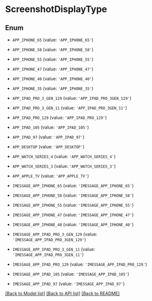 # ScreenshotDisplayType


## Enum

* `APP_IPHONE_65` (value: `'APP_IPHONE_65'`)

* `APP_IPHONE_58` (value: `'APP_IPHONE_58'`)

* `APP_IPHONE_55` (value: `'APP_IPHONE_55'`)

* `APP_IPHONE_47` (value: `'APP_IPHONE_47'`)

* `APP_IPHONE_40` (value: `'APP_IPHONE_40'`)

* `APP_IPHONE_35` (value: `'APP_IPHONE_35'`)

* `APP_IPAD_PRO_3_GEN_129` (value: `'APP_IPAD_PRO_3GEN_129'`)

* `APP_IPAD_PRO_3_GEN_11` (value: `'APP_IPAD_PRO_3GEN_11'`)

* `APP_IPAD_PRO_129` (value: `'APP_IPAD_PRO_129'`)

* `APP_IPAD_105` (value: `'APP_IPAD_105'`)

* `APP_IPAD_97` (value: `'APP_IPAD_97'`)

* `APP_DESKTOP` (value: `'APP_DESKTOP'`)

* `APP_WATCH_SERIES_4` (value: `'APP_WATCH_SERIES_4'`)

* `APP_WATCH_SERIES_3` (value: `'APP_WATCH_SERIES_3'`)

* `APP_APPLE_TV` (value: `'APP_APPLE_TV'`)

* `IMESSAGE_APP_IPHONE_65` (value: `'IMESSAGE_APP_IPHONE_65'`)

* `IMESSAGE_APP_IPHONE_58` (value: `'IMESSAGE_APP_IPHONE_58'`)

* `IMESSAGE_APP_IPHONE_55` (value: `'IMESSAGE_APP_IPHONE_55'`)

* `IMESSAGE_APP_IPHONE_47` (value: `'IMESSAGE_APP_IPHONE_47'`)

* `IMESSAGE_APP_IPHONE_40` (value: `'IMESSAGE_APP_IPHONE_40'`)

* `IMESSAGE_APP_IPAD_PRO_3_GEN_129` (value: `'IMESSAGE_APP_IPAD_PRO_3GEN_129'`)

* `IMESSAGE_APP_IPAD_PRO_3_GEN_11` (value: `'IMESSAGE_APP_IPAD_PRO_3GEN_11'`)

* `IMESSAGE_APP_IPAD_PRO_129` (value: `'IMESSAGE_APP_IPAD_PRO_129'`)

* `IMESSAGE_APP_IPAD_105` (value: `'IMESSAGE_APP_IPAD_105'`)

* `IMESSAGE_APP_IPAD_97` (value: `'IMESSAGE_APP_IPAD_97'`)

[[Back to Model list]](../README.md#documentation-for-models) [[Back to API list]](../README.md#documentation-for-api-endpoints) [[Back to README]](../README.md)


